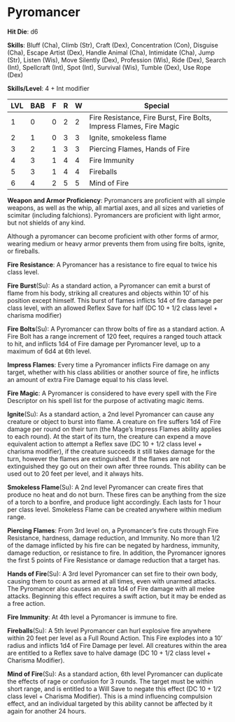 # Pyromancer

**Hit Die**: d6

**Skills**: Bluff (Cha), Climb (Str), Craft (Dex), Concentration (Con), Disguise (Cha), Escape Artist (Dex), Handle Animal (Cha), Intimidate (Cha), Jump (Str), Listen (Wis), Move Silently (Dex), Profession (Wis), Ride (Dex), Search (Int), Spellcraft (Int), Spot (Int), Survival (Wis), Tumble (Dex), Use Rope (Dex)

**Skills/Level**: 4 + Int modifier

LVL | BAB | F | R | W | Special 
--- | --- | - | - | - | ------- 
1   | 0   | 0 | 2 | 2 | Fire Resistance, Fire Burst, Fire Bolts, Impress Flames, Fire Magic     
2   | 1   | 0 | 3 | 3 | Ignite, smokeless flame
3   | 2   | 1 | 3 | 3 | Piercing Flames, Hands of Fire
4   | 3   | 1 | 4 | 4 | Fire Immunity
5   | 3   | 1 | 4 | 4 | Fireballs
6   | 4   | 2 | 5 | 5 | Mind of Fire

**Weapon and Armor Proficiency**: Pyromancers are proficient with all simple weapons, as well as the whip, all martial axes, and all sizes and varieties of scimitar (including falchions). Pyromancers are proficient with light armor, but not shields of any kind.

Although a pyromancer can become proficient with other forms of armor, wearing medium or heavy armor prevents them from using fire bolts, ignite, or fireballs.

**Fire Resistance**: A Pyromancer has a resistance to fire equal to twice his class level.

**Fire Burst**(Su): As a standard action, a Pyromancer can emit a burst of flame from his body, striking all creatures and objects within 10’ of his position except himself. This burst of flames inflicts 1d4 of fire damage per class level, with an allowed Reflex Save for half (DC 10 + 1/2 class level + charisma modifier)

**Fire Bolts**(Su): A Pyromancer can throw bolts of fire as a standard action. A Fire Bolt has a range increment of 120 feet, requires a ranged touch attack to hit, and inflicts 1d4 of Fire damage per Pyromancer level, up to a maximum of 6d4 at 6th level.

**Impress Flames**: Every time a Pyromancer inflicts Fire damage on any target, whether with his class abilities or another source of fire, he inflicts an amount of extra Fire Damage equal to his class level.

**Fire Magic**: A Pyromancer is considered to have every spell with the Fire Descriptor on his spell list for the purpose of activating magic items.

**Ignite**(Su): As a standard action, a 2nd level Pyromancer can cause any creature or object to burst into flame. A creature on fire suffers 1d4 of Fire damage per round on their turn (the Mage’s Impress Flames ability applies to each round). At the start of its turn, the creature can expend a move equivalent action to attempt a Reflex save (DC 10 + 1/2 class level + charisma modifier), if the creature succeeds it still takes damage for the turn, however the flames are extinguished. If the flames are not extinguished they go out on their own after three rounds. This ability can be used out to 20 feet per level, and it always hits.

**Smokeless Flame**(Su): A 2nd level Pyromancer can create fires that produce no heat and do not burn. These fires can be anything from the size of a torch to a bonfire, and produce light accordingly. Each lasts for 1 hour per class level. Smokeless Flame can be created anywhere within medium range.

**Piercing Flames**: From 3rd level on, a Pyromancer’s fire cuts through Fire Resistance, hardness, damage reduction, and Immunity. No more than 1/2 of the damage inflicted by his fire can be negated by hardness, immunity, damage reduction, or resistance to fire. In addition, the Pyromancer ignores the first 5 points of Fire Resistance or damage reduction that a target has.

**Hands of Fire**(Su): A 3rd level Pyromancer can set fire to their own body, causing them to count as armed at all times, even with unarmed attacks. The Pyromancer also causes an extra 1d4 of Fire damage with all melee attacks. Beginning this effect requires a swift action, but it may be ended as a free action.

**Fire Immunity**: At 4th level a Pyromancer is immune to fire.

**Fireballs**(Su): A 5th level Pyromancer can hurl explosive fire anywhere within 20 feet per level as a Full Round Action. This Fire explodes into a 10’ radius and inflicts 1d4 of Fire Damage per level. All creatures within the area are entitled to a Reflex save to halve damage (DC 10 + 1/2 class level + Charisma Modifier). 

**Mind of Fire**(Su): As a standard action, 6th level Pyromancer can duplicate the effects of rage or confusion for 3 rounds. The target must be within short range, and is entitled to a Will Save to negate this effect (DC 10 + 1/2 class level + Charisma Modifier). This is a mind influencing compulsion effect, and an individual targeted by this ability cannot be affected by it again for another 24 hours.